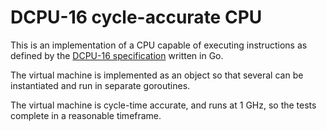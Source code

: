DCPU-16 cycle-accurate CPU
==========================

This is an implementation of a CPU capable of executing instructions
as defined by the [DCPU-16 specification](http://dcpu.com/dcpu-16/)
written in Go.

The virtual machine is implemented as an object so that several can be
instantiated and run in separate goroutines.

The virtual machine is cycle-time accurate, and runs at 1 GHz,
so the tests complete in a reasonable timeframe.
